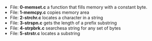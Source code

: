 * File: **0-memset.c** a function that fills memory with a constant byte.
* File: **1-memcpy.c** copies memory area
* File: **2-strchr.c** locates a character in a string
* File: **3-strspn.c** gets the length of a prefix substring
* File: **4-strpbrk.c** searchesa string for any set of bytes
* File: **5-strstr.c** locates a substring
